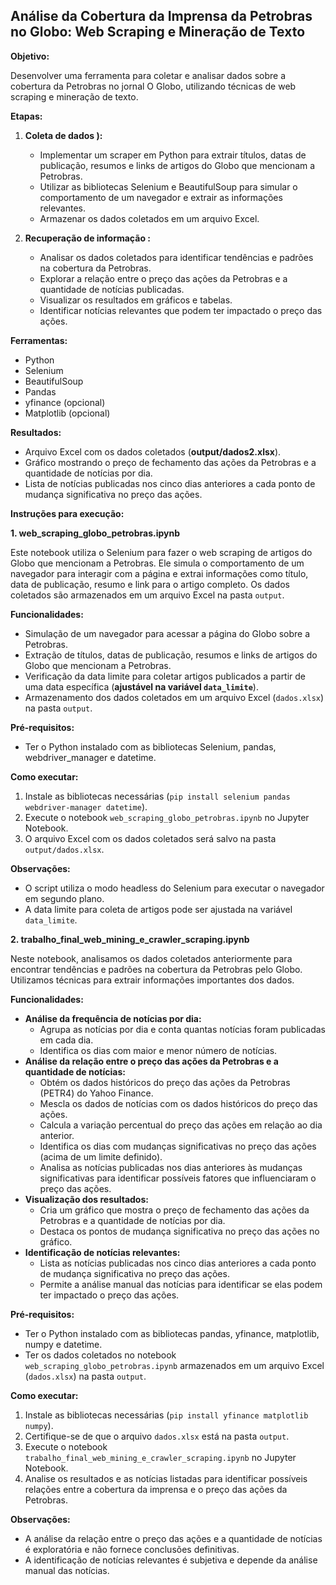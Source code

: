 ## Análise da Cobertura da Imprensa da Petrobras no Globo: Web Scraping e Mineração de Texto

**Objetivo:**

Desenvolver uma ferramenta para coletar e analisar dados sobre a cobertura da Petrobras no jornal O Globo, utilizando técnicas de web scraping e mineração de texto.

**Etapas:**

1. **Coleta de dados ):**
    * Implementar um scraper em Python para extrair títulos, datas de publicação, resumos e links de artigos do Globo que mencionam a Petrobras.
    * Utilizar as bibliotecas Selenium e BeautifulSoup para simular o comportamento de um navegador e extrair as informações relevantes.
    * Armazenar os dados coletados em um arquivo Excel.

2. **Recuperação de informação :**
    * Analisar os dados coletados para identificar tendências e padrões na cobertura da Petrobras.
    * Explorar a relação entre o preço das ações da Petrobras e a quantidade de notícias publicadas.
    * Visualizar os resultados em gráficos e tabelas.
    * Identificar notícias relevantes que podem ter impactado o preço das ações.

**Ferramentas:**

* Python
* Selenium
* BeautifulSoup
* Pandas
* yfinance (opcional)
* Matplotlib (opcional)

**Resultados:**

* Arquivo Excel com os dados coletados (**output/dados2.xlsx**).
* Gráfico mostrando o preço de fechamento das ações da Petrobras e a quantidade de notícias por dia.
* Lista de notícias publicadas nos cinco dias anteriores a cada ponto de mudança significativa no preço das ações.

**Instruções para execução:**

**1. web_scraping_globo_petrobras.ipynb**

Este notebook utiliza o Selenium para fazer o web scraping de artigos do Globo que mencionam a Petrobras. Ele simula o comportamento de um navegador para interagir com a página e extrai informações como título, data de publicação, resumo e link para o artigo completo. Os dados coletados são armazenados em um arquivo Excel na pasta `output`.

**Funcionalidades:**

* Simulação de um navegador para acessar a página do Globo sobre a Petrobras.
* Extração de títulos, datas de publicação, resumos e links de artigos do Globo que mencionam a Petrobras.
* Verificação da data limite para coletar artigos publicados a partir de uma data específica (**ajustável na variável `data_limite`**).
* Armazenamento dos dados coletados em um arquivo Excel (`dados.xlsx`) na pasta `output`.

**Pré-requisitos:**

* Ter o Python instalado com as bibliotecas Selenium, pandas, webdriver_manager e datetime.

**Como executar:**

1. Instale as bibliotecas necessárias (`pip install selenium pandas webdriver-manager datetime`).
2. Execute o notebook `web_scraping_globo_petrobras.ipynb` no Jupyter Notebook.
3. O arquivo Excel com os dados coletados será salvo na pasta `output/dados.xlsx`.

**Observações:**

* O script utiliza o modo headless do Selenium para executar o navegador em segundo plano.
* A data limite para coleta de artigos pode ser ajustada na variável `data_limite`.

**2. trabalho_final_web_mining_e_crawler_scraping.ipynb**

Neste notebook, analisamos os dados coletados anteriormente para encontrar tendências e padrões na cobertura da Petrobras pelo Globo. Utilizamos técnicas para extrair informações importantes dos dados.

**Funcionalidades:**

* **Análise da frequência de notícias por dia:**
    * Agrupa as notícias por dia e conta quantas notícias foram publicadas em cada dia.
    * Identifica os dias com maior e menor número de notícias.
* **Análise da relação entre o preço das ações da Petrobras e a quantidade de notícias:**
    * Obtém os dados históricos do preço das ações da Petrobras (PETR4) do Yahoo Finance.
    * Mescla os dados de notícias com os dados históricos do preço das ações.
    * Calcula a variação percentual do preço das ações em relação ao dia anterior.
    * Identifica os dias com mudanças significativas no preço das ações (acima de um limite definido).
    * Analisa as notícias publicadas nos dias anteriores às mudanças significativas para identificar possíveis fatores que influenciaram o preço das ações.
* **Visualização dos resultados:**
    * Cria um gráfico que mostra o preço de fechamento das ações da Petrobras e a quantidade de notícias por dia.
    * Destaca os pontos de mudança significativa no preço das ações no gráfico.
* **Identificação de notícias relevantes:**
    * Lista as notícias publicadas nos cinco dias anteriores a cada ponto de mudança significativa no preço das ações.
    * Permite a análise manual das notícias para identificar se elas podem ter impactado o preço das ações.

**Pré-requisitos:**

* Ter o Python instalado com as bibliotecas pandas, yfinance, matplotlib, numpy e datetime.
* Ter os dados coletados no notebook `web_scraping_globo_petrobras.ipynb` armazenados em um arquivo Excel (`dados.xlsx`) na pasta `output`.

**Como executar:**

1. Instale as bibliotecas necessárias (`pip install yfinance matplotlib numpy`).
2. Certifique-se de que o arquivo `dados.xlsx` está na pasta `output`.
3. Execute o notebook `trabalho_final_web_mining_e_crawler_scraping.ipynb` no Jupyter Notebook.
4. Analise os resultados e as notícias listadas para identificar possíveis relações entre a cobertura da imprensa e o preço das ações da Petrobras.

**Observações:**

* A análise da relação entre o preço das ações e a quantidade de notícias é exploratória e não fornece conclusões definitivas.
* A identificação de notícias relevantes é subjetiva e depende da análise manual das notícias.
